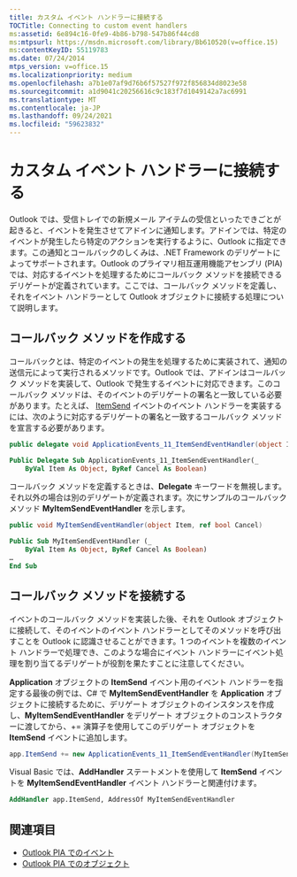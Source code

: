 ```yaml
---
title: カスタム イベント ハンドラーに接続する
TOCTitle: Connecting to custom event handlers
ms:assetid: 6e894c16-0fe9-4b86-b798-547b86f44cd8
ms:mtpsurl: https://msdn.microsoft.com/library/Bb610520(v=office.15)
ms:contentKeyID: 55119783
ms.date: 07/24/2014
mtps_version: v=office.15
ms.localizationpriority: medium
ms.openlocfilehash: a7b1e07af9d76b6f57527f972f856834d8023e58
ms.sourcegitcommit: a1d9041c20256616c9c183f7d1049142a7ac6991
ms.translationtype: MT
ms.contentlocale: ja-JP
ms.lasthandoff: 09/24/2021
ms.locfileid: "59623832"
---
```

# <a name="connecting-to-custom-event-handlers"></a>カスタム イベント ハンドラーに接続する

Outlook では、受信トレイでの新規メール アイテムの受信といったできごとが起きると、イベントを発生させてアドインに通知します。アドインでは、特定のイベントが発生したら特定のアクションを実行するように、Outlook に指定できます。この通知とコールバックのしくみは、.NET Framework のデリゲートによってサポートされます。Outlook のプライマリ相互運用機能アセンブリ (PIA) では、対応するイベントを処理するためにコールバック メソッドを接続できるデリゲートが定義されています。ここでは、コールバック メソッドを定義し、それをイベント ハンドラーとして Outlook オブジェクトに接続する処理について説明します。

## <a name="creating-a-callback-method"></a>コールバック メソッドを作成する

コールバックとは、特定のイベントの発生を処理するために実装されて、通知の送信元によって実行されるメソッドです。Outlook では、アドインはコールバック メソッドを実装して、Outlook で発生するイベントに対応できます。このコールバック メソッドは、そのイベントのデリゲートの署名と一致している必要があります。たとえば、 [ItemSend](https://msdn.microsoft.com/library/bb647198\(v=office.15\)) イベントのイベント ハンドラーを実装するには、次のように対応するデリゲートの署名と一致するコールバック メソッドを宣言する必要があります。

```csharp
public delegate void ApplicationEvents_11_ItemSendEventHandler(object Item, ref bool Cancel)
```


```vb
Public Delegate Sub ApplicationEvents_11_ItemSendEventHandler(_
    ByVal Item As Object, ByRef Cancel As Boolean)
```

コールバック メソッドを定義するときは、**Delegate** キーワードを無視します。それ以外の場合は別のデリゲートが定義されます。次にサンプルのコールバック メソッド **MyItemSendEventHandler** を示します。

```csharp
public void MyItemSendEventHandler(object Item, ref bool Cancel)
```


```vb
Public Sub MyItemSendEventHandler (_
    ByVal Item As Object, ByRef Cancel As Boolean)
…
End Sub
```

## <a name="connecting-a-callback-method"></a>コールバック メソッドを接続する

イベントのコールバック メソッドを実装した後、それを Outlook オブジェクトに接続して、そのイベントのイベント ハンドラーとしてそのメソッドを呼び出すことを Outlook に認識させることができます。1 つのイベントを複数のイベント ハンドラーで処理でき、このような場合にイベント ハンドラーにイベント処理を割り当てるデリゲートが役割を果たすことに注意してください。

**Application** オブジェクトの **ItemSend** イベント用のイベント ハンドラーを指定する最後の例では、C\# で **MyItemSendEventHandler** を **Application** オブジェクトに接続するために、デリゲート オブジェクトのインスタンスを作成し、**MyItemSendEventHandler** をデリゲート オブジェクトのコンストラクターに渡してから、+= 演算子を使用してこのデリゲート オブジェクトを **ItemSend** イベントに追加します。

```csharp
app.ItemSend += new ApplicationEvents_11_ItemSendEventHandler(MyItemSendEventHandler)
```

Visual Basic では、**AddHandler** ステートメントを使用して **ItemSend** イベントを **MyItemSendEventHandler** イベント ハンドラーと関連付けます。

```vb
AddHandler app.ItemSend, AddressOf MyItemSendEventHandler
```

## <a name="see-also"></a>関連項目

- [Outlook PIA でのイベント](events-in-the-outlook-pia.md)
- [Outlook PIA でのオブジェクト](objects-in-the-outlook-pia.md)

